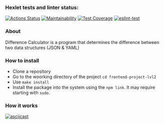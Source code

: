 ### Hexlet tests and linter status:
[![Actions Status](https://github.com/bogdan-ho/frontend-project-lvl2/workflows/hexlet-check/badge.svg)](https://github.com/bogdan-ho/frontend-project-lvl2/actions)
[![Maintainability](https://api.codeclimate.com/v1/badges/6a6a42a31b2d693da17c/maintainability)](https://codeclimate.com/github/bogdan-ho/frontend-project-lvl2/maintainability)
[![Test Coverage](https://api.codeclimate.com/v1/badges/6a6a42a31b2d693da17c/test_coverage)](https://codeclimate.com/github/bogdan-ho/frontend-project-lvl2/test_coverage)
[![eslint-test](https://github.com/bogdan-ho/frontend-project-lvl2/actions/workflows/eslint-test.yml/badge.svg?branch=main)](https://github.com/bogdan-ho/frontend-project-lvl2/actions/workflows/eslint-test.yml)

### About
Difference Calculator is a program that determines the difference between two data structures (JSON & YAML)

### How to install
- Clone a repository
- Go to the woorking directory of the project `cd frontend-project-lvl2`
- Use `make install`
- Install the package into the system using the `npm link`. It may require starting with `sudo`.

### How it works
[![asciicast](https://asciinema.org/a/l641pEYaKaXxylR93qOHGTJNC.svg)](https://asciinema.org/a/l641pEYaKaXxylR93qOHGTJNC)
